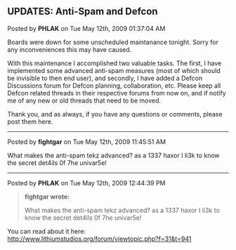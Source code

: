 ## UPDATES: Anti-Spam and Defcon
Posted by **PHLAK** on Tue May 12th, 2009 01:37:04 AM

Boards were down for some unscheduled maintanance tonight.  Sorry for any
inconveniences this may have caused.

With this maintenance I accomplished two valuable tasks.  The first, I have
implemented some advanced anti-spam measures (most of which should be invisible
to then end user), and secondly, I have added a Defcon Discussions forum for
Defcon planning, collaboration, etc.  Please keep all Defcon related threads in
their respective forums from now on, and if notify me of any new or old threads
that need to be moved.

Thank you, and as always, if you have any questions or comments, please post
them here.

--------------------------------------------------------------------------------

Posted by **fightgar** on Tue May 12th, 2009 11:45:51 AM

What makes the anti-spam tekz advanced? as a 1337 haxor I li3k to know the
secret det4ils 0f 7he univar5e!

--------------------------------------------------------------------------------

Posted by **PHLAK** on Tue May 12th, 2009 12:44:39 PM

> **fightgar wrote:**
>
> What makes the anti-spam tekz advanced? as a 1337 haxor I li3k to know the
> secret det4ils 0f 7he univar5e!

You can read about it here:
<http://www.lithiumstudios.org/forum/viewtopic.php?f=31&t=941>

